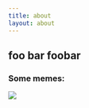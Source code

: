 ```yaml
---
title: about
layout: about
---
```

foo
bar
**foobar**
-----
### Some memes:
[![](/potato-resources/resources/about_imacat.jpg)](https://uof.edu.kg/imacat/)

